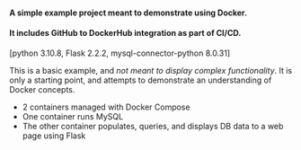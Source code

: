 #### A simple example project meant to demonstrate using Docker.
#### It includes GitHub to DockerHub integration as part of CI/CD.
[python 3.10.8, Flask 2.2.2, mysql-connector-python 8.0.31]

This is a basic example, and *not meant to display complex
functionality*. It is only a starting point, and attempts to
demonstrate an understanding of Docker concepts.

- 2 containers managed with Docker Compose
- One container runs MySQL
- The other container populates, queries, and displays DB data to a web page using Flask